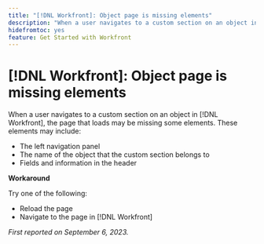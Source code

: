 ```yaml
---
title: "[!DNL Workfront]: Object page is missing elements"
description: "When a user navigates to a custom section on an object in [!DNL Workfront], the page that loads may be missing some elements."
hidefromtoc: yes
feature: Get Started with Workfront
---
```


# [!DNL Workfront]: Object page is missing elements

When a user navigates to a custom section on an object in [!DNL Workfront], the page that loads may be missing some elements. These elements may include:

* The left navigation panel
* The name of the object that the custom section belongs to
* Fields and information in the header

**Workaround**

Try one of the following:

* Reload the page
* Navigate to the page in [!DNL Workfront]

_First reported on September 6, 2023._
